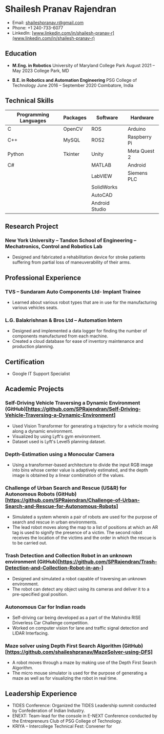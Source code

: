 # Shailesh Pranav Rajendran
- Email: shaileshpranav.r@gmail.com
- Phone: +1 240-733-6077
- LinkedIn: [www.linkedin.com/in/shailesh-pranav-r](www.linkedin.com/in/shailesh-pranav-r)

## Education
- **M.Eng. in Robotics**
  University of Maryland College Park
  August 2021 – May 2023
  College Park, MD
  
- **B.E. in Robotics and Automation Engineering**
  PSG College of Technology
  June 2016 – September 2020
  Coimbatore, India

## Technical Skills

| Programming Languages | Packages | Software | Hardware |
| --- | --- | --- | --- |
| C | OpenCV | ROS | Arduino |
| C++ | MySQL | ROS2 | Raspberry Pi |
| Python | Tkinter | Unity |  Meta Quest 2 |
| C# | | MATLAB | Android|
| | | LabVIEW | Siemens PLC|
| | | SolidWorks | |
| | | AutoCAD | |
| | | Android Studio | |


## Research Project
### New York University – Tandon School of Engineering – Mechatronics, Control and Robotics Lab
- Designed and fabricated a rehabilitation device for stroke patients suffering from partial loss of maneuverability of their arms.

## Professional Experience
### TVS – Sundaram Auto Components Ltd- Implant Trainee
- Learned about various robot types that are in use for the manufacturing various vehicles seats.

### L.G. Balakrishnan & Bros Ltd – Automation Intern
- Designed and implemented a data logger for finding the number of components manufactured from each machine.
- Created a cloud database for ease of inventory maintenance and production planning.

## Certification
- Google IT Support Specialist

## Academic Projects
### Self-Driving Vehicle Traversing a Dynamic Environment (GitHub)[https://github.com/SPRajendran/Self-Driving-Vehicle-Traversing-a-Dynamic-Environment]
- Used Vision Transformer for generating a trajectory for a vehicle moving along a dynamic environment.
- Visualized by using Lyft's gym environment.
- Dataset used is Lyft's Level5 planning dataset.

### Depth-Estimation using a Monocular Camera
- Using a transformer-based architecture to divide the input RGB image into bins whose center value is adaptively estimated, and the depth image is obtained by a linear combination of the values.

### Challenge of Urban Search and Rescue (US&R) for Autonomous Robots (GitHub)[https://github.com/SPRajendran/Challenge-of-Urban-Search-and-Rescue-for-Autonomous-Robots]
- Simulated a system wherein a pair of robots are used for the purpose of search and rescue in urban environments.
- The lead robot moves along the map to a list of positions at which an AR tag is used to signify the presence of a victim. The second robot receives the location of the victims and the order in which the rescue is to be carried out.

### Trash Detection and Collection Robot in an unknown environment (GitHub)[https://github.com/SPRajendran/Trash-Detection-and-Collection-Robot-in-an-]
- Designed and simulated a robot capable of traversing an unknown environment.
- The robot can detect any object using its cameras and deliver it to a pre-specified goal position.

### Autonomous Car for Indian roads
- Self-driving car being developed as a part of the Mahindra RISE Driverless Car Challenge competition.
- Worked on computer vision for lane and traffic signal detection and LIDAR Interfacing.

### Maze solver using Depth First Search Algorithm (GitHub)[https://github.com/shaileshpranav/MazeSolver-using-DFS]
- A robot moves through a maze by making use of the Depth First Search Algorithm.
- The micro mouse simulator is used for the purpose of generating a maze as well as for visualizing the robot in real time.

## Leadership Experience
- TIDES Conference: Organized the TIDES Leadership summit conducted by Confederation of Indian Industry.
- ENEXT: Team-lead for the console in E-NEXT Conference conducted by the Entrepreneurs Club of PSG College of Technology.
- KRIYA – Intercollege Technical Fest: Convener for
